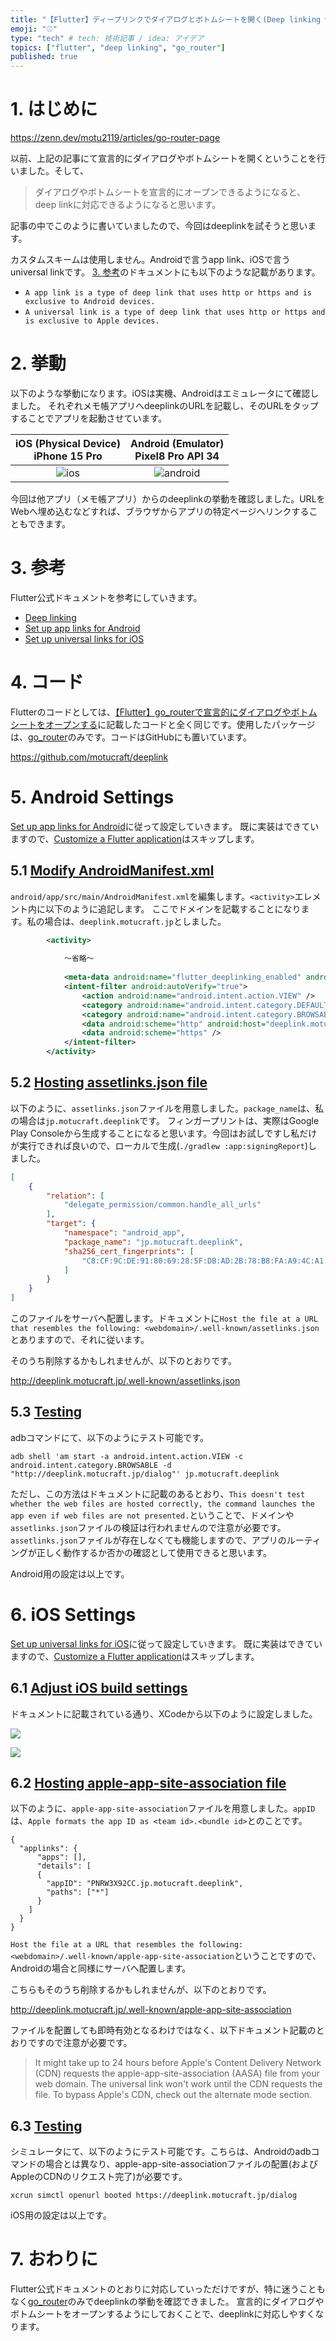 ```yaml
---
title: "【Flutter】ディープリンクでダイアログとボトムシートを開く(Deep linking with go_router)"
emoji: "⚾"
type: "tech" # tech: 技術記事 / idea: アイデア
topics: ["flutter", "deep linking", "go_router"]
published: true
---
```


# 1. はじめに

https://zenn.dev/motu2119/articles/go-router-page

以前、上記の記事にて宣言的にダイアログやボトムシートを開くということを行いました。そして、

> ダイアログやボトムシートを宣言的にオープンできるようになると、deep linkに対応できるようになると思います。

記事の中でこのように書いていましたので、今回はdeeplinkを試そうと思います。

カスタムスキームは使用しません。Androidで言うapp link、iOSで言うuniversal linkです。
[3. 参考](#3.-参考)のドキュメントにも以下のような記載があります。
- `A app link is a type of deep link that uses http or https and is exclusive to Android devices.`
- `A universal link is a type of deep link that uses http or https and is exclusive to Apple devices.`

# 2. 挙動

以下のような挙動になります。iOSは実機、Androidはエミュレータにて確認しました。
それぞれメモ帳アプリへdeeplinkのURLを記載し、そのURLをタップすることでアプリを起動させています。

|                              iOS (Physical Device)<br/>iPhone 15 Pro                               |                                Android (Emulator)<br/>Pixel8 Pro API 34                                |
|:--------------------------------------------------------------------------------------------------:|:------------------------------------------------------------------------------------------------------:|
| ![ios](https://github.com/motucraft/deeplink/assets/35750184/eeaa0803-7e90-4008-a5b8-c1e24f7a4d61) | ![android](https://github.com/motucraft/deeplink/assets/35750184/00b5d889-c97a-4019-97a8-8aaf318f603a) |

今回は他アプリ（メモ帳アプリ）からのdeeplinkの挙動を確認しました。URLをWebへ埋め込むなどすれば、ブラウザからアプリの特定ページへリンクすることもできます。

# 3. 参考

Flutter公式ドキュメントを参考にしていきます。

- [Deep linking](https://docs.flutter.dev/ui/navigation/deep-linking)
- [Set up app links for Android](https://docs.flutter.dev/cookbook/navigation/set-up-app-links)
- [Set up universal links for iOS](https://docs.flutter.dev/cookbook/navigation/set-up-universal-links)

# 4. コード

Flutterのコードとしては、[【Flutter】go_routerで宣言的にダイアログやボトムシートをオープンする](https://zenn.dev/motu2119/articles/go-router-page)に記載したコードと全く同じです。使用したパッケージは、[go_router](https://pub.dev/packages/go_router)のみです。コードはGitHubにも置いています。

https://github.com/motucraft/deeplink

# 5. Android Settings

[Set up app links for Android](https://docs.flutter.dev/cookbook/navigation/set-up-app-links)に従って設定していきます。
既に実装はできていますので、[Customize a Flutter application](https://docs.flutter.dev/cookbook/navigation/set-up-app-links#1-customize-a-flutter-application)はスキップします。

## 5.1 [Modify AndroidManifest.xml](https://docs.flutter.dev/cookbook/navigation/set-up-app-links#2-modify-androidmanifest-xml)

`android/app/src/main/AndroidManifest.xml`を編集します。`<activity>`エレメント内に以下のように追記します。
ここでドメインを記載することになります。私の場合は、`deeplink.motucraft.jp`としました。

```xml
        <activity>
    
            〜省略〜
    
            <meta-data android:name="flutter_deeplinking_enabled" android:value="true" />
            <intent-filter android:autoVerify="true">
                <action android:name="android.intent.action.VIEW" />
                <category android:name="android.intent.category.DEFAULT" />
                <category android:name="android.intent.category.BROWSABLE" />
                <data android:scheme="http" android:host="deeplink.motucraft.jp" />
                <data android:scheme="https" />
            </intent-filter>
        </activity>
```

## 5.2 [Hosting assetlinks.json file](https://docs.flutter.dev/cookbook/navigation/set-up-app-links#3-hosting-assetlinks-json-file)

以下のように、`assetlinks.json`ファイルを用意しました。`package_name`は、私の場合は`jp.motucraft.deeplink`です。
フィンガープリントは、実際はGoogle Play Consoleから生成することになると思います。今回はお試しですし私だけが実行できれば良いので、ローカルで生成(`./gradlew :app:signingReport`)しました。

```json
[
    {
        "relation": [
            "delegate_permission/common.handle_all_urls"
        ],
        "target": {
            "namespace": "android_app",
            "package_name": "jp.motucraft.deeplink",
            "sha256_cert_fingerprints": [
                "C8:CF:9C:DE:91:80:69:28:5F:DB:AD:2B:78:B8:FA:A9:4C:A1:92:E4:3E:5A:F2:5D:01:61:E1:F3:C5:C0:8E:76"
            ]
        }
    }
]
```

このファイルをサーバへ配置します。ドキュメントに`Host the file at a URL that resembles the following: <webdomain>/.well-known/assetlinks.json`とありますので、それに従います。

そのうち削除するかもしれませんが、以下のとおりです。

http://deeplink.motucraft.jp/.well-known/assetlinks.json

## 5.3 [Testing](https://docs.flutter.dev/cookbook/navigation/set-up-app-links#testing)

adbコマンドにて、以下のようにテスト可能です。

```shell
adb shell 'am start -a android.intent.action.VIEW -c android.intent.category.BROWSABLE -d "http://deeplink.motucraft.jp/dialog"' jp.motucraft.deeplink
```

ただし、この方法はドキュメントに記載のあるとおり、`This doesn't test whether the web files are hosted correctly, the command launches the app even if web files are not presented.`ということで、ドメインや`assetlinks.json`ファイルの検証は行われませんので注意が必要です。
`assetlinks.json`ファイルが存在しなくても機能しますので、アプリのルーティングが正しく動作するか否かの確認として使用できると思います。

Android用の設定は以上です。

# 6. iOS Settings

[Set up universal links for iOS](https://docs.flutter.dev/cookbook/navigation/set-up-universal-links)に従って設定していきます。
既に実装はできていますので、[Customize a Flutter application](https://docs.flutter.dev/cookbook/navigation/set-up-app-links#1-customize-a-flutter-application)はスキップします。

## 6.1 [Adjust iOS build settings](https://docs.flutter.dev/cookbook/navigation/set-up-universal-links#2-adjust-ios-build-settings)

ドキュメントに記載されている通り、XCodeから以下のように設定しました。

![](https://storage.googleapis.com/zenn-user-upload/3186f5cc7ed9-20240502.png)

![](https://storage.googleapis.com/zenn-user-upload/a4a78e4e398f-20240502.png)

## 6.2 [Hosting apple-app-site-association file](https://docs.flutter.dev/cookbook/navigation/set-up-universal-links#3-hosting-apple-app-site-association-file)

以下のように、`apple-app-site-association`ファイルを用意しました。`appID`は、`Apple formats the app ID as <team id>.<bundle id>`とのことです。

```shell
{
  "applinks": {
      "apps": [],
      "details": [
      {
        "appID": "PNRW3X92CC.jp.motucraft.deeplink",
        "paths": ["*"]
      }
    ]
  }
}
```

`Host the file at a URL that resembles the following: <webdomain>/.well-known/apple-app-site-association`ということですので、Androidの場合と同様にサーバへ配置します。

こちらもそのうち削除するかもしれませんが、以下のとおりです。

http://deeplink.motucraft.jp/.well-known/apple-app-site-association

ファイルを配置しても即時有効となるわけではなく、以下ドキュメント記載のとおりですので注意が必要です。
> It might take up to 24 hours before Apple's Content Delivery Network (CDN) requests the apple-app-site-association (AASA) file from your web domain. The universal link won't work until the CDN requests the file. To bypass Apple's CDN, check out the alternate mode section.


## 6.3 [Testing](https://docs.flutter.dev/cookbook/navigation/set-up-universal-links#testing)

シミュレータにて、以下のようにテスト可能です。こちらは、Androidのadbコマンドの場合とは異なり、apple-app-site-associationファイルの配置(およびAppleのCDNのリクエスト完了)が必要です。

```shell
xcrun simctl openurl booted https://deeplink.motucraft.jp/dialog
```

iOS用の設定は以上です。

# 7. おわりに

Flutter公式ドキュメントのとおりに対応していっただけですが、特に迷うこともなく[go_router](https://pub.dev/packages/go_router)のみでdeeplinkの挙動を確認できました。
宣言的にダイアログやボトムシートをオープンするようにしておくことで、deeplinkに対応しやすくなります。
